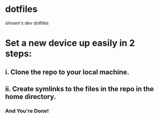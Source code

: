 # dotfiles
shivam's dev dotfiles

# Set a new device up easily in 2 steps:

## i.  Clone the repo to your local machine.
## ii. Create symlinks to the files in the repo  in the home directory.

### And You're Done!
